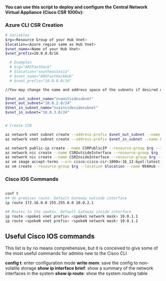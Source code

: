 #### You can use this script to deploy and configure the Central Network Virtual Appliance (Cisco CSR 1000v):

### Azure CLI CSR Creation

```bash
# Variables
$rg=<Resource Group of your Hub Vnet>
$location=<Azure region same as Hub Vnet>
$vnet_name=<Name of your Hub Vnet>
$vnet_prefix=10.0.0.0/16

  # Examples
  # $rg="ARSFastHack"
  # $location="southeastasia"
  # $vnet_name="ARSFastHackHub"
  # $vnet_prefix="10.0.0.0/16"

//You may change the name and address space of the subnets if desired or required. 

$Vnet_out_subnet_name="nvaoutsidesubnet"
$vnet_out_subnet="10.0.2.0/24"
$Vnet_in_subnet_name="nvainsidesidesubnet"
$vnet_in_subnet="10.0.3.0/24"


# Create CSR

az network vnet subnet create --address-prefix $vnet_out_subnet --name $Vnet_out_subnet_name --resource-group $rg --vnet-name $vnet_name
az network vnet subnet create --address-prefix $vnet_in_subnet --name $Vnet_in_subnet_name --resource-group $rg --vnet-name $vnet_name

az network public-ip create --name CSRPublicIP --resource-group $rg --idle-timeout 30 --allocation-method Static
az network nic create --name CSROutsideInterface --resource-group $rg --subnet $Vnet_out_subnet_name --vnet $vnet_name --public-ip-address CSRPublicIP --ip-forwarding true
az network nic create --name CSRInsideInterface --resource-group $rg --subnet $Vnet_in_subnet_name --vnet $vnet_name --ip-forwarding true
az vm image accept-terms --urn cisco:cisco-csr-1000v:16_12-byol:latest
az vm create --resource-group $rg --location $location --name NVAHub --size Standard_D2_v2 --nics CSROutsideInterface CSRInsideInterface  --image cisco:cisco-csr-1000v:16_12-byol:latest --admin-username azureuser --admin-password Msft123Msft123 --no-wait

```


### Cisco IOS Commands

```bash

conf t
## On premises route. Default Gateway outside interface
ip route 172.16.0.0 255.255.0.0 10.0.2.1

## Routes to the spokes. Default Gateway inside interface
ip route <spoke1 vnet prefix> <spoke1 network mask> 10.0.1.1
ip route <spokeN vnet prefix> <spokeN network mask> 10.0.1.1

```

## Useful Cisco IOS commands

This list is by no means comprehensive, but it is conceived to give some of the most useful commands for admins new to the Cisco CLI

**config t**: enter configuration mode
**write mem**: save the config to non-volatile storage
**show ip interface brief**: show a summary of the network interfaces in the system
**show ip route**: show the system routing table
